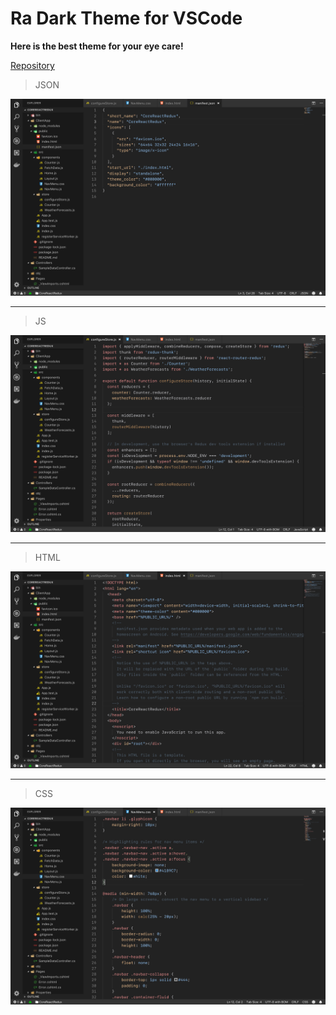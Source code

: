 # Ra Dark Theme for VSCode

**Here is the best theme for your eye care!**

[Repository](https://github.com/rahmanyerli/ra-dark)

> JSON

![Screen Shot-I](./images/image-1.png)

---

> JS

![Screen Shot-II](./images/image-2.png)

---

> HTML

![Screen Shot-III](./images/image-3.png)

---

> CSS

![Screen Shot-III](./images/image-4.png)
